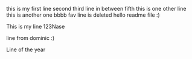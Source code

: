 this is my first line
second
third
line in between
fifth
this is one other line
this is another one
bbbb
fav line is deleted
hello readme file :)

This is my line
123Nase




line from dominic :) 



Line of the year

